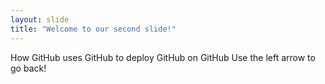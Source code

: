 ```yaml
---
layout: slide
title: "Welcome to our second slide!"
---
```

How GitHub uses GitHub to deploy GitHub on GitHub
Use the left arrow to go back!

